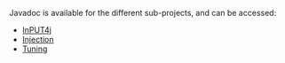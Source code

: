 Javadoc is available for the different sub-projects, and can be accessed:

* [InPUT4j](http://feldob.github.io/InPUT/javadoc/InPUT4j/index.html)
* [Injection](http://feldob.github.io/InPUT/javadoc/Injection4j/index.html)
* [Tuning](http://feldob.github.io/InPUT/javadoc/Tuning4j/index.html)
